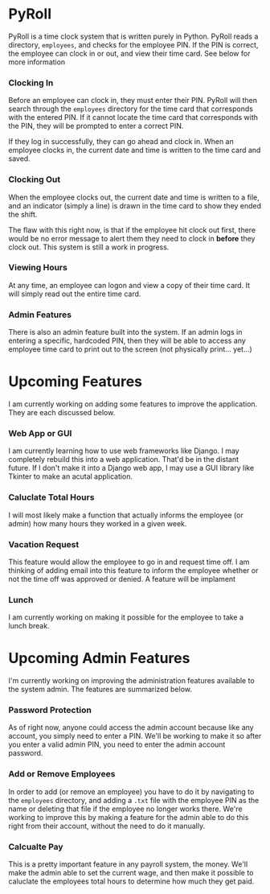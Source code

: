 # PyRoll
PyRoll is a time clock system that is written purely in Python. PyRoll reads a directory, `employees`, and checks for the employee PIN. If the PIN is correct, the employee can clock in or out, and view their time card. See below for more information

### Clocking In
Before an employee can clock in, they must enter their PIN. PyRoll will then search through the `employees` directory for the time card that corresponds with the entered PIN. If it cannot locate the time card that corresponds with the PIN, they will be prompted to enter a correct PIN.

If they log in successfully, they can go ahead and clock in. When an employee clocks in, the current date and time is written to the time card and saved.

### Clocking Out
When the employee clocks out, the current date and time is written to a file, and an indicator (simply a line) is drawn in the time card to show they ended the shift.

The flaw with this right now, is that if the employee hit clock out first, there would be no error message to alert them they need to clock in <b>before</b> they clock out. This system is still a work in progress.

### Viewing Hours
At any time, an employee can logon and view a copy of their time card. It will simply read out the entire time card.

### Admin Features
There is also an admin feature built into the system. If an admin logs in entering a specific, hardcoded PIN, then they will be able to access any employee time card to print out to the screen (not physically print... yet...)

# Upcoming Features
I am currently working on adding some features to improve the application. They are each discussed below.

### Web App or GUI
I am currently learning how to use web frameworks like Django. I may completely rebuild this into a web application. That'd be in the distant future. If I don't make it into a Django web app, I may use a GUI library like Tkinter to make an acutal application.

### Caluclate Total Hours
I will most likely make a function that actually informs the employee (or admin) how many hours they worked in a given week.

### Vacation Request
This feature would allow the employee to go in and request time off. I am thinking of adding email into this feature to inform the employee whether or not the time off was approved or denied. A feature will be implament

### Lunch
I am currently working on making it possible for the employee to take a lunch break.

# Upcoming Admin Features
I'm currently working on improving the administration features available to the system admin. The features are summarized below.

### Password Protection
As of right now, anyone could access the admin account because like any account, you simply need to enter a PIN. We'll be working to make it so after you enter a valid admin PIN, you need to enter the admin account password.

### Add or Remove Employees
In order to add (or remove an employee) you have to do it by navigating to the `employees` directory, and adding a `.txt` file with the employee PIN as the name or deleting that file if the employee no longer works there. We're working to improve this by making a feature for the admin able to do this right from their account, without the need to do it manually.

### Calcualte Pay
This is a pretty important feature in any payroll system, the money. We'll make the admin able to set the current wage, and then make it possible to caluclate the employees total hours to determine how much they get paid.
